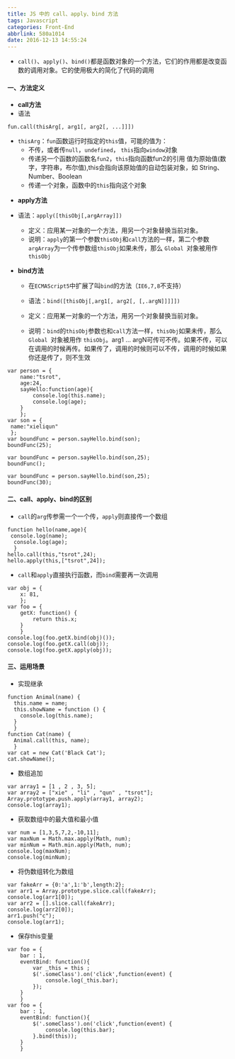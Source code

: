 ```yaml
---
title: JS 中的 call、apply、bind 方法
tags: Javascript
categories: Front-End
abbrlink: 580a1014
date: 2016-12-13 14:55:24
---
```


- `call()`、`apply()`、`bind()`都是函数对象的一个方法，它们的作用都是改变函数的调用对象。它的使用极大的简化了代码的调用

#### 一、方法定义

- **call方法**
- 语法
    
```
fun.call(thisArg[, arg1[, arg2[, ...]]])
```
- `thisArg`：`fun`函数运行时指定的`this`值，可能的值为：
    - 不传，或者传`null`，`undefined`， `this`指向`window`对象
    - 传递另一个函数的函数名`fun2`，`this`指向函数fun2的引用
    值为原始值(数字，字符串，布尔值),this会指向该原始值的自动包装对象，如 String、Number、Boolean
    - 传递一个对象，函数中的`this`指向这个对象
    
<!--more-->

- **apply方法**
- 语法：`apply([thisObj[,argArray]])`
  - 定义：应用某一对象的一个方法，用另一个对象替换当前对象。   
  - 说明：`apply`的第一个参数`thisObj`和`call`方法的一样，第二个参数`argArray`为一个传参数组`thisObj`如果未传，那么 `Global `对象被用作 `thisObj`

- **bind方法**

    - 在`ECMAScript5`中扩展了叫`bind`的方法（`IE6,7,8`不支持）
    
    - 语法：`bind([thisObj[,arg1[, arg2[, [,.argN]]]]])`
    
    - 定义：应用某一对象的一个方法，用另一个对象替换当前对象。
    
    - 说明：`bind`的`thisObj`参数也和`call`方法一样，`thisObj`如果未传，那么 `Global `对象被用作 `thisObj`。arg1 … argN可传可不传。如果不传，可以在调用的时候再传。如果传了，调用的时候则可以不传，调用的时候如果你还是传了，则不生效

```
var person = {
    name:"tsrot",
    age:24,
    sayHello:function(age){
        console.log(this.name);
        console.log(age);
    }
    };
var son = {
 name:"xieliqun"
 };
var boundFunc = person.sayHello.bind(son);
boundFunc(25); 
```

```
var boundFunc = person.sayHello.bind(son,25);
boundFunc(); 
```

```
var boundFunc = person.sayHello.bind(son,25);
boundFunc(30); 
```

#### 二、call、apply、bind的区别

- `call`的`arg`传参需一个一个传，`apply`则直接传一个数组

```
function hello(name,age){
 console.log(name);
  console.log(age);
  }
hello.call(this,"tsrot",24);
hello.apply(this,["tsrot",24]);
```
- `call`和`apply`直接执行函数，而`bind`需要再一次调用

```
var obj = {
    x: 81,
    };
var foo = {
    getX: function() {
        return this.x;
    }
    }
console.log(foo.getX.bind(obj)());  
console.log(foo.getX.call(obj));    
console.log(foo.getX.apply(obj));   
```

#### 三、运用场景

- 实现继承

```
function Animal(name) {
  this.name = name;
  this.showName = function () {
    console.log(this.name);
  }
  }
function Cat(name) {
  Animal.call(this, name); 
  }
var cat = new Cat('Black Cat');
cat.showName(); 
```

- 数组追加

```
var array1 = [1 , 2 , 3, 5];
var array2 = ["xie" , "li" , "qun" , "tsrot"];
Array.prototype.push.apply(array1, array2);
console.log(array1);
```

- 获取数组中的最大值和最小值

```
var num = [1,3,5,7,2,-10,11];
var maxNum = Math.max.apply(Math, num);
var minNum = Math.min.apply(Math, num);
console.log(maxNum); 
console.log(minNum); 
```

- 将伪数组转化为数组

```
var fakeArr = {0:'a',1:'b',length:2};
var arr1 = Array.prototype.slice.call(fakeArr);
console.log(arr1[0]); 
var arr2 = [].slice.call(fakeArr);
console.log(arr2[0]); 
arr1.push("c");
console.log(arr1); 
```

- 保存this变量

```
var foo = {
    bar : 1,
    eventBind: function(){
        var _this = this ;
        $('.someClass').on('click',function(event) {
            console.log(_this.bar);     
        });
    }
    }
var foo = {
    bar : 1,
    eventBind: function(){
        $('.someClass').on('click',function(event) {
            console.log(this.bar);      
        }.bind(this));
    }
    }
```